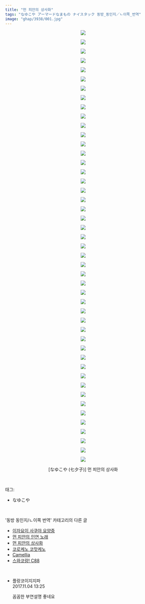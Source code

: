 ```yaml
---
title: "먼 피안의 상사화"
tags: "なゆこや アーマードなまもの ナイスタック 동방_동인지／ㄴ이쪽_번역"
image: "ghap/3938/001.jpg"
---
```

<div class="article">
<p style="text-align: center; clear: none; float: none;"><img src="{{ site.nasurl }}/ghap/3938/001.jpg"/></p>
<p style="text-align: center; clear: none; float: none;"><img src="{{ site.nasurl }}/ghap/3938/002.jpg"/></p>
<p style="text-align: center; clear: none; float: none;"><img src="{{ site.nasurl }}/ghap/3938/003.jpg"/></p>
<p style="text-align: center; clear: none; float: none;"><img src="{{ site.nasurl }}/ghap/3938/004.jpg"/></p>
<p style="text-align: center; clear: none; float: none;"><img src="{{ site.nasurl }}/ghap/3938/005.jpg"/></p>
<p style="text-align: center; clear: none; float: none;"><img src="{{ site.nasurl }}/ghap/3938/006.jpg"/></p>
<p style="text-align: center; clear: none; float: none;"><img src="{{ site.nasurl }}/ghap/3938/007.jpg"/></p>
<p style="text-align: center; clear: none; float: none;"><img src="{{ site.nasurl }}/ghap/3938/008.jpg"/></p>
<p style="text-align: center; clear: none; float: none;"><img src="{{ site.nasurl }}/ghap/3938/009.jpg"/></p>
<p style="text-align: center; clear: none; float: none;"><img src="{{ site.nasurl }}/ghap/3938/010.jpg"/></p>
<p style="text-align: center; clear: none; float: none;"><img src="{{ site.nasurl }}/ghap/3938/011.jpg"/></p>
<p style="text-align: center; clear: none; float: none;"><img src="{{ site.nasurl }}/ghap/3938/012.jpg"/></p>
<p style="text-align: center; clear: none; float: none;"><img src="{{ site.nasurl }}/ghap/3938/013.jpg"/></p>
<p style="text-align: center; clear: none; float: none;"><img src="{{ site.nasurl }}/ghap/3938/014.jpg"/></p>
<p style="text-align: center; clear: none; float: none;"><img src="{{ site.nasurl }}/ghap/3938/015.jpg"/></p>
<p style="text-align: center; clear: none; float: none;"><img src="{{ site.nasurl }}/ghap/3938/016.jpg"/></p>
<p style="text-align: center; clear: none; float: none;"><img src="{{ site.nasurl }}/ghap/3938/017.jpg"/></p>
<p style="text-align: center; clear: none; float: none;"><img src="{{ site.nasurl }}/ghap/3938/018.jpg"/></p>
<p style="text-align: center; clear: none; float: none;"><img src="{{ site.nasurl }}/ghap/3938/019.jpg"/></p>
<p style="text-align: center; clear: none; float: none;"><img src="{{ site.nasurl }}/ghap/3938/020.jpg"/></p>
<p style="text-align: center; clear: none; float: none;"><img src="{{ site.nasurl }}/ghap/3938/021.jpg"/></p>
<p style="text-align: center; clear: none; float: none;"><img src="{{ site.nasurl }}/ghap/3938/022.jpg"/></p>
<p style="text-align: center; clear: none; float: none;"><img src="{{ site.nasurl }}/ghap/3938/023.jpg"/></p>
<p style="text-align: center; clear: none; float: none;"><img src="{{ site.nasurl }}/ghap/3938/024.jpg"/></p>
<p style="text-align: center; clear: none; float: none;"><img src="{{ site.nasurl }}/ghap/3938/025.jpg"/></p>
<p style="text-align: center; clear: none; float: none;"><img src="{{ site.nasurl }}/ghap/3938/026.jpg"/></p>
<p style="text-align: center; clear: none; float: none;"><img src="{{ site.nasurl }}/ghap/3938/027.jpg"/></p>
<p style="text-align: center; clear: none; float: none;"><img src="{{ site.nasurl }}/ghap/3938/028.jpg"/></p>
<p style="text-align: center; clear: none; float: none;"><img src="{{ site.nasurl }}/ghap/3938/029.jpg"/></p>
<p style="text-align: center; clear: none; float: none;"><img src="{{ site.nasurl }}/ghap/3938/030.jpg"/></p>
<p style="text-align: center; clear: none; float: none;"><img src="{{ site.nasurl }}/ghap/3938/031.jpg"/></p>
<p style="text-align: center; clear: none; float: none;"><img src="{{ site.nasurl }}/ghap/3938/032.jpg"/></p>
<p style="text-align: center; clear: none; float: none;"><img src="{{ site.nasurl }}/ghap/3938/033.jpg"/></p>
<p style="text-align: center; clear: none; float: none;"><img src="{{ site.nasurl }}/ghap/3938/034.jpg"/></p>
<p style="text-align: center; clear: none; float: none;"><img src="{{ site.nasurl }}/ghap/3938/035.jpg"/></p>
<p style="text-align: center; clear: none; float: none;"><img src="{{ site.nasurl }}/ghap/3938/036.jpg"/></p>
<p style="text-align: center; clear: none; float: none;"><img src="{{ site.nasurl }}/ghap/3938/037.jpg"/></p>
<p style="text-align: center; clear: none; float: none;"><img src="{{ site.nasurl }}/ghap/3938/038.jpg"/></p>
<p style="text-align: center; clear: none; float: none;"><img src="{{ site.nasurl }}/ghap/3938/039.jpg"/></p>
<p style="text-align: center; clear: none; float: none;"><img src="{{ site.nasurl }}/ghap/3938/040.jpg"/></p>
<p style="text-align: center; clear: none; float: none;"><img src="{{ site.nasurl }}/ghap/3938/041.jpg"/></p>
<p style="text-align: center; clear: none; float: none;"><img src="{{ site.nasurl }}/ghap/3938/042.jpg"/></p>
<p style="text-align: center; clear: none; float: none;"><img src="{{ site.nasurl }}/ghap/3938/043.jpg"/></p>
<p style="text-align: center; clear: none; float: none;"><img src="{{ site.nasurl }}/ghap/3938/044.jpg"/></p>
<p style="text-align: center; clear: none; float: none;"><img src="{{ site.nasurl }}/ghap/3938/045.jpg"/></p>
<p style="text-align: center; clear: none; float: none;"><img src="{{ site.nasurl }}/ghap/3938/046.jpg"/></p>
<p style="text-align: center; clear: none; float: none;"><img src="{{ site.nasurl }}/ghap/3938/047.jpg"/></p>
<p style="text-align: center; clear: none; float: none;"> [なゆこや (七夕子)] 먼 피안의 상사화</p>
<p style="text-align: center; clear: none; float: none;"></p>
</div><br/>
<div class="tagTrail">
<p>태그: </p>
<ul>
<li>なゆこや</li>
</ul>
</div><br/>
<div class="another">
<p>'동방 동인지/ㄴ이쪽 번역' 카테고리의 다른 글</p>
<ul>
<li><a href="/2017-11-18-ghap_3951">이자요이 사쿠야 요양중</a></li>
<li><a href="/2017-11-05-ghap_3939">먼 피안의 인연 노래</a></li>
<li><a href="/2017-11-04-ghap_3938">먼 피안의 상사화</a></li>
<li><a href="/2017-11-02-ghap_3937">코로케노 코맛케노</a></li>
<li><a href="/2017-10-27-ghap_3927">Camellia</a></li>
<li><a href="/2017-10-21-ghap_3881">스와코랑! C88</a></li>
</ul>
</div><br/>
<div class="cb_module cb_fluid">
<div class="cb_wrt cb_profile">
<div class="comment">
<ul>
<li class="cb_thumb_off" id="comment15122603">
<div class="cb_comment_area">
<div class="cb_info_area">
<div class="cb_section">
<span class="cb_nick_name">플랑코이지지파</span>
</div>
<div class="cb_section">
<span class="cb_date">2017.11.04 13:25 </span>
</div>
</div>
<div class="cb_dsc_comment">
<p class="cb_dsc">
											꼼꼼한 부연설명 좋네요
										</p>
</div>
</div></li>
</ul>
</div>
</div><!-- commentList close -->
</div><br/>
